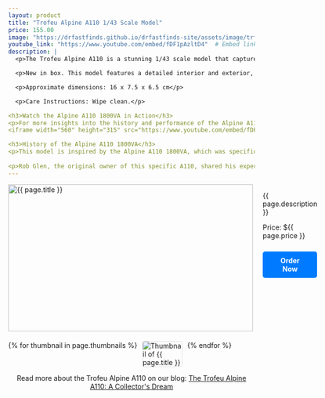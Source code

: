 ```yaml
---
layout: product
title: "Trofeu Alpine A110 1/43 Scale Model"
price: 155.00
image: "https://drfastfinds.github.io/drfastfinds-site/assets/image/trfa.jpg"  # Update with the correct path to the image
youtube_link: "https://www.youtube.com/embed/fDF1pAzltD4"  # Embed link
description: |
  <p>The Trofeu Alpine A110 is a stunning 1/43 scale model that captures the elegance and performance of the original Alpine A110. Known for its lightweight design and agile handling, this model showcases intricate details that appeal to collectors and enthusiasts alike. Perfect for display or as a centerpiece in any model car collection.</p>

  <p>New in box. This model features a detailed interior and exterior, making it a true collector's item. Made primarily of diecast metal with some plastic components.</p>

  <p>Approximate dimensions: 16 x 7.5 x 6.5 cm</p>

  <p>Care Instructions: Wipe clean.</p>

<h3>Watch the Alpine A110 1800VA in Action</h3>
<p>For more insights into the history and performance of the Alpine A110 1800VA, check out this video:</p>
<iframe width="560" height="315" src="https://www.youtube.com/embed/fDF1pAzltD4" frameborder="0" allowfullscreen></iframe>

<h3>History of the Alpine A110 1800VA</h3>
<p>This model is inspired by the Alpine A110 1800VA, which was specifically built for the East African Safari Rallye in 1975. Only five of these special versions were constructed, showcasing the Alpine’s commitment to performance and endurance in challenging environments.</p>
  
<p>Rob Glen, the original owner of this specific A110, shared his experiences participating in the Safari Rally, which you can read about <a href="https://www.alpinelab.de/en/post/a110-1800-gr-iv-safari-rally-1975" target="_blank">here</a>.</p>
---
```


<div class="product-detail">
    <div class="product-image-box">
        <img class="main-image" src="{{ page.image }}" alt="{{ page.title }}">
    </div>
    <div class="product-text">
        <p>{{ page.description }}</p>
        <p>Price: ${{ page.price }}</p>
        <a href="{{ site.baseurl }}/order" class="buy-now">Order Now</a>
    </div>
</div>

<div class="thumbnail-carousel">
    {% for thumbnail in page.thumbnails %}
    <img class="thumbnail" src="{{ thumbnail }}" alt="Thumbnail of {{ page.title }}">
    {% endfor %}
</div>

<div style="text-align: center;">
<p>Read more about the Trofeu Alpine A110 on our blog: 
        <a href="https://drfastfinds.github.io/drfastfinds-site/collectibles/diecast/trofeu/alpine/a110/2024/09/25/trofeu-alpine-a110.html">The Trofeu Alpine A110: A Collector's Dream</a>
    </p>
</div>

<style>
.product-detail {
    display: flex;
    align-items: flex-start;
    gap: 20px;
    margin-bottom: 20px;
}

.product-image-box {
    flex-shrink: 0;
    width: 500px; 
    height: 300px; 
    overflow: hidden; 
}

.main-image {
    width: 100%; 
    height: 100%; 
    object-fit: contain; 
    display: block;
}

.product-text {
    max-width: 400px;
    flex-grow: 1;
}

.thumbnail-carousel {
    margin-top: 20px;
    display: flex;
    flex-wrap: wrap; 
    gap: 10px;
    justify-content: flex-start;
}

.thumbnail {
    max-width: 80px;
    cursor: pointer;
    border: 1px solid #ddd;
    border-radius: 4px;
}

.youtube-link {
    text-align: center;
    margin-top: 20px;
    font-size: 16px;
}

.buy-now {
    display: inline-block;
    padding: 10px 20px;
    margin-top: 10px;
    background-color: #007bff;
    color: #fff;
    text-decoration: none;
    border-radius: 5px;
    font-weight: bold;
    text-align: center;
}

.buy-now:hover {
    background-color: #0056b3;
}
</style>

<script>
document.addEventListener('DOMContentLoaded', function() {
    const mainImage = document.querySelector('.main-image');
    const thumbnails = document.querySelectorAll('.thumbnail');

    thumbnails.forEach(thumbnail => {
        thumbnail.addEventListener('click', function() {
            mainImage.src = this.src;
        });
    });
});
</script>
